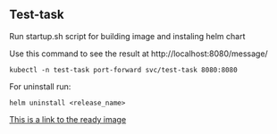 ## Test-task

Run startup.sh script for building image and instaling helm chart

Use this command to see the result at http://localhost:8080/message/
```
kubectl -n test-task port-forward svc/test-task 8080:8080
```

For uninstall run:
```
helm uninstall <release_name>
```

[This is a link to the ready image](https://hub.docker.com/repository/docker/bapoha/test-task/general)
